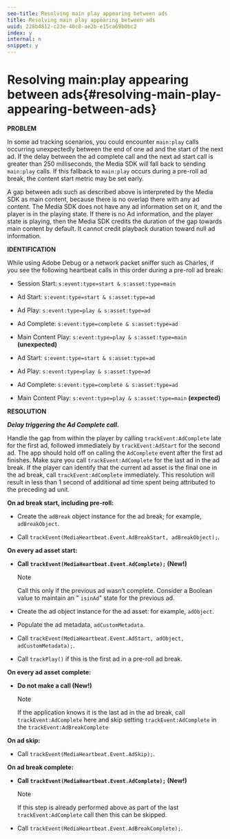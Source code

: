 ```yaml
---
seo-title: Resolving main play appearing between ads
title: Resolving main play appearing between ads
uuid: 228b4812-c23e-40c8-ae2b-e15ca69b0bc2
index: y
internal: n
snippet: y
---
```


# Resolving main:play appearing between ads{#resolving-main-play-appearing-between-ads}

**PROBLEM**

In some ad tracking scenarios, you could encounter `main:play` calls occurring unexpectedly between the end of one ad and the start of the next ad. If the delay between the ad complete call and the next ad start call is greater than 250 milliseconds, the Media SDK will fall back to sending `main:play` calls. If this fallback to `main:play` occurs during a pre-roll ad break, the content start metric may be set early.

A gap between ads such as described above is interpreted by the Media SDK as main content, because there is no overlap there with any ad content. The Media SDK does not have any ad information set on it, and the player is in the playing state. If there is no Ad information, and the player state is playing, then the Media SDK credits the duration of the gap towards main content by default. It cannot credit playback duration toward null ad information.

**IDENTIFICATION**

While using Adobe Debug or a network packet sniffer such as Charles, if you see the following heartbeat calls in this order during a pre-roll ad break:

* Session Start: `s:event:type=start & s:asset:type=main`
* Ad Start: `s:event:type=start & s:asset:type=ad`
* Ad Play: `s:event:type=play & s:asset:type=ad`
* Ad Complete: `s:event:type=complete & s:asset:type=ad`
* Main Content Play: `s:event:type=play & s:asset:type=main` **(unexpected)**

* Ad Start: `s:event:type=start & s:asset:type=ad`
* Ad Play: `s:event:type=play & s:asset:type=ad`
* Ad Complete: `s:event:type=complete & s:asset:type=ad`
* Main Content Play: `s:event:type=play & s:asset:type=main` **(expected)**

**RESOLUTION**

***Delay triggering the Ad Complete call.***

Handle the gap from within the player by calling `trackEvent:AdComplete` late for the first ad, followed immediately by `trackEvent:AdStart` for the second ad. The app should hold off on calling the `AdComplete` event after the first ad finishes. Make sure you call `trackEvent:AdComplete` for the last ad in the ad break. If the player can identify that the current ad asset is the final one in the ad break, call `trackEvent:AdComplete` immediately. This resolution will result in less than 1 second of additional ad time spent being attributed to the preceding ad unit.

**On ad break start, including pre-roll:**

* Create the `adBreak` object instance for the ad break; for example, `adBreakObject`.

* Call `trackEvent(MediaHeartbeat.Event.AdBreakStart, adBreakObject);`.

**On every ad asset start:**

* **Call `trackEvent(MediaHeartbeat.Event.AdComplete);` (New!)** 

  >[!NOTE]
  >
  >Call this only if the previous ad wasn’t complete. Consider a Boolean value to maintain an " `isinAd`" state for the previous ad.

* Create the ad object instance for the ad asset: for example, `adObject`.
* Populate the ad metadata, `adCustomMetadata`.
* Call `trackEvent(MediaHeartbeat.Event.AdStart, adObject, adCustomMetadata);`.
* Call `trackPlay()` if this is the first ad in a pre-roll ad break.

**On every ad asset complete:**

* **Do not make a call (New!)** 

  >[!NOTE]
  >
  >If the application knows it is the last ad in the ad break, call `trackEvent:AdComplete` here and skip setting `trackEvent:AdComplete` in the `trackEvent:AdBreakComplete`

**On ad skip:**

* Call `trackEvent(MediaHeartbeat.Event.AdSkip);`.

**On ad break complete:**

* **Call `trackEvent(MediaHeartbeat.Event.AdComplete);` (New!)** 

  >[!NOTE]
  >
  >If this step is already performed above as part of the last `trackEvent:AdComplete` call then this can be skipped.

* Call `trackEvent(MediaHeartbeat.Event.AdBreakComplete);`.


